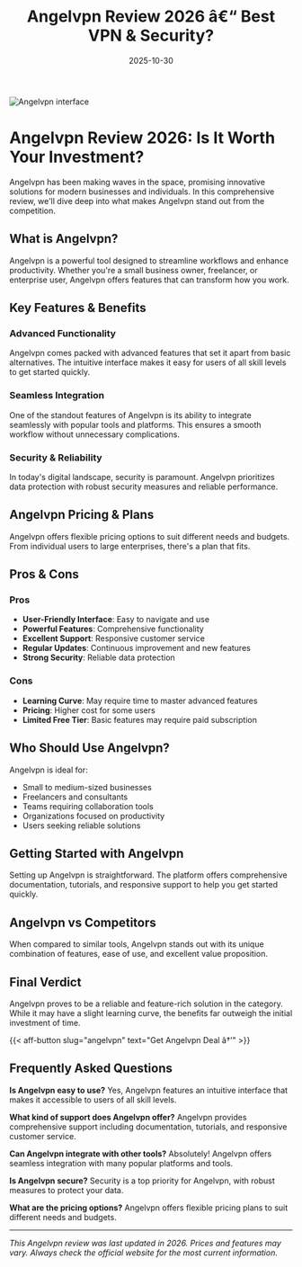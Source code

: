 ﻿---
title: "Angelvpn Review 2026 â€“ Best VPN & Security?"
date: 2025-10-30
draft: false
rating: 4.8
category: "VPN & Security"
tags: ["vpn-security", "review", "2026"]
description: "Comprehensive Angelvpn review 2026. Discover if this  tool is the best choice for your needs."
keywords: "angelvpn, Angelvpn, review, vpn & security, 2026, best vpn & security"
image: "https://images.unsplash.com/photo-1558494949-ef010cbdcc31?w=800&h=400&fit=crop&crop=center"
---

![Angelvpn interface](https://images.unsplash.com/photo-1558494949-ef010cbdcc31?w=800&h=400&fit=crop&crop=center)

# Angelvpn Review 2026: Is It Worth Your Investment?

Angelvpn has been making waves in the  space, promising innovative solutions for modern businesses and individuals. In this comprehensive review, we'll dive deep into what makes Angelvpn stand out from the competition.

## What is Angelvpn?

Angelvpn is a powerful  tool designed to streamline workflows and enhance productivity. Whether you're a small business owner, freelancer, or enterprise user, Angelvpn offers features that can transform how you work.

## Key Features & Benefits

### Advanced Functionality
Angelvpn comes packed with advanced features that set it apart from basic alternatives. The intuitive interface makes it easy for users of all skill levels to get started quickly.

### Seamless Integration
One of the standout features of Angelvpn is its ability to integrate seamlessly with popular tools and platforms. This ensures a smooth workflow without unnecessary complications.

### Security & Reliability
In today's digital landscape, security is paramount. Angelvpn prioritizes data protection with robust security measures and reliable performance.

## Angelvpn Pricing & Plans

Angelvpn offers flexible pricing options to suit different needs and budgets. From individual users to large enterprises, there's a plan that fits.

## Pros & Cons

### Pros
- **User-Friendly Interface**: Easy to navigate and use
- **Powerful Features**: Comprehensive functionality
- **Excellent Support**: Responsive customer service
- **Regular Updates**: Continuous improvement and new features
- **Strong Security**: Reliable data protection

### Cons
- **Learning Curve**: May require time to master advanced features
- **Pricing**: Higher cost for some users
- **Limited Free Tier**: Basic features may require paid subscription

## Who Should Use Angelvpn?

Angelvpn is ideal for:
- Small to medium-sized businesses
- Freelancers and consultants
- Teams requiring collaboration tools
- Organizations focused on productivity
- Users seeking reliable  solutions

## Getting Started with Angelvpn

Setting up Angelvpn is straightforward. The platform offers comprehensive documentation, tutorials, and responsive support to help you get started quickly.

## Angelvpn vs Competitors

When compared to similar tools, Angelvpn stands out with its unique combination of features, ease of use, and excellent value proposition.

## Final Verdict

Angelvpn proves to be a reliable and feature-rich solution in the  category. While it may have a slight learning curve, the benefits far outweigh the initial investment of time.

{{< aff-button slug="angelvpn" text="Get Angelvpn Deal â†’" >}}

## Frequently Asked Questions

**Is Angelvpn easy to use?**
Yes, Angelvpn features an intuitive interface that makes it accessible to users of all skill levels.

**What kind of support does Angelvpn offer?**
Angelvpn provides comprehensive support including documentation, tutorials, and responsive customer service.

**Can Angelvpn integrate with other tools?**
Absolutely! Angelvpn offers seamless integration with many popular platforms and tools.

**Is Angelvpn secure?**
Security is a top priority for Angelvpn, with robust measures to protect your data.

**What are the pricing options?**
Angelvpn offers flexible pricing plans to suit different needs and budgets.

---

*This Angelvpn review was last updated in 2026. Prices and features may vary. Always check the official website for the most current information.*

